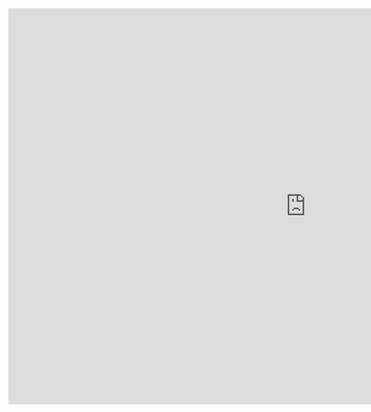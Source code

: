 <iframe src="https://1drv.ms/b/c/5789757131c7dafa/IQQ7VfLOKA5TTL4auPd_8JQfAYuQxtg2Ra1WbkenELWcJUs" width="1200" height="800" frameborder="0" scrolling="no"></iframe>

